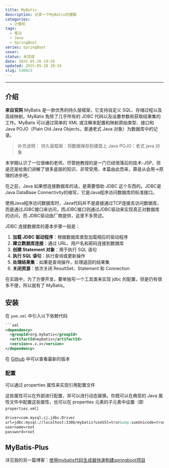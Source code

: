 ```yaml
---
title: MyBatis
description: 记录一下MyBatis的理解
categories:
  - 计算机
tags:
  - 笔记
  - Java
  - SpringBoot
series: SpringBoot
cover: 
status: 未完成
date: 2025-05-28 19:59
updated: 2025-05-28 20:34
slug: 536923
---
```

---

## 介绍
**来自官网**
MyBatis 是一款优秀的持久层框架，它支持自定义 SQL、存储过程以及高级映射。MyBatis 免除了几乎所有的 JDBC 代码以及设置参数和获取结果集的工作。MyBatis 可以通过简单的 XML 或注解来配置和映射原始类型、接口和 Java POJO（Plain Old Java Objects，普通老式 Java 对象）为数据库中的记录。

> 补充说明：
> 持久层框架：将数据保存到硬盘上
> Java POJO：老式 java 对象

本学期认识了一位很棒的老师，尽管她教授的是一门已经很落后的技术-JSP，但是还是给我们讲解了很多底层的知识，非常受用，本篇由此而来，算是从会用->原理的进步吧。

在之前，Java 如果想连接数据库的话，是需要借助 JDBC 这个东西的。JDBC是Java DataBase Connectivity的缩写，它是Java程序访问数据库的标准接口。

使用Java程序访问数据库时，Java代码并不是直接通过TCP连接去访问数据库，而是通过JDBC接口来访问，而JDBC接口则通过JDBC驱动来实现真正对数据库的访问，而 JDBC驱动由厂商提供，这里不多赘述。

JDBC 连接数据库的基本步骤一般是：

1. **加载 JDBC 驱动程序**：根据数据库类型加载相应的驱动程序
2. **建立数据库连接**：通过 URL、用户名和密码连接到数据库
3. **创建 Statement 对象**：用于执行 SQL 语句
4. **执行 SQL 语句**：执行查询或更新操作
5. **处理结果集**：如果是查询操作，处理返回的结果集
6. **关闭资源**：依次关闭 ResultSet、Statement 和 Connection

在实践中，为了方便开发，要单独写一个工具类来实现 jdbc 的配置，但是仍有很多不便，所以就有了 MyBatis。

## 安装

在 `pom.xml` 中引入以下依赖代码

```xml
```xml
<dependency>
  <groupId>org.mybatis</groupId>
  <artifactId>mybatis</artifactId>
  <version>x.x.x</version>
</dependency>
```

在 [Github](https://github.com/mybatis/mybatis-3) 中可以查看最新的版本

### 配置

可以通过 properties 属性来实现引用配置文件

这些属性可以在外部进行配置，并可以进行动态替换。你既可以在典型的 Java 属性文件中配置这些属性，也可以在 properties 元素的子元素中设置（即 `properties.xml`）

```xml title="properties.xml"
driver=com.mysql.cj.jdbc.Driver
url=jdbc:mysql://localhost:3306/mybatis?useSSl=trur&amp;sueUnicode=true&amp;characterEncoding=UTF-8&amp; serverTimezone=Asia/Shanghai
username=root
password=root
```

## MyBatis-Plus

详见我的另一篇博客：[使用mybatis代码生成器快速构建springboot项目](https://www.blueke.top/posts/%E4%BD%BF%E7%94%A8mybatis-plus%E4%BB%A3%E7%A0%81%E7%94%9F%E6%88%90%E5%99%A8%E5%BF%AB%E9%80%9F%E6%9E%84%E5%BB%BAspringboot%E9%A1%B9%E7%9B%AE/#%E6%B5%8B%E8%AF%95)
